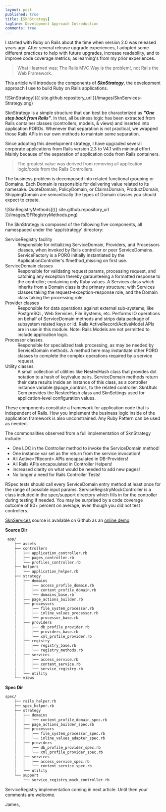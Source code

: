 ```yaml
---
layout: post
published: true
title: [SknStrategy]
tagline: Development Approach Introduction
comments: true
---
```


I started with Ruby on Rails about the time when version 2.0 was released years ago.  After several release upgrade experiences, I adopted
some different practices to help with future upgrades, increase readability, and to improve code
coverage metrics; as learning's from my prior experiences.

> What I learned was; The Rails MVC Way is the problem!, not Rails the Web Framework.

This article will introduce the components of **_SknStrategy_**, the development approach I
use to build Ruby on Rails applications.

![SknStrategy]({{ site.github.repository_url }}/images/SknServices-Strategy.png)

SknStrategy is a simple structure that can best be characterized as **_"One step back from Rails"_**.   In
that, all business logic has been extracted from Rails container classes (controllers, models, & views) and
inserted into application POROs. Whenever that separation is not practical, we wrapped those Rails APIs in our
own methods to maintain some separation.

Since adopting this development strategy, I have upgraded several corporate applications from Rails
version 2.3 to V4.1 with minimal effort.  Mainly because of the separation of application code from
Rails containers.

> The greatest value was derived from removing all application logic/code from the Rails Controllers.

The business problem is decomposed into related functional grouping or Domains.  Each Domain is responsible
for delivering value related to its namesake.  QuoteDomain, PolicyDomain, or ClaimsDomain, ProductDomain,
ShippingDomain are semantically the types of Domain classes you should expect to create.

![SknRegistryMethods]({{ site.github.repository_url }}/images/SFRegistryMethods.png)

The SknStrategy is composed of the following five components, all  namespaced under the 'app/strategy' directory:

<dl>
<dt>ServiceRegistry facility</dt>
<dd>Responsible for initializing ServiceDomain, Providers, and Processors classes, when invoked by Rails
controller or peer ServiceDomains.  ServiceFactory is a PORO initially instantiated by the ApplicationController's
#method_missing on first use.</dd>

<dt>ServiceDomain classes</dt>
<dd>Responsible for validating request params, processing request, and catching any exception thereby garaunteeing
a formatted response to the controller; containing only Ruby values.  A Services class which inherits from a Domain
class is the primary structure; with Services classes taking the request-exception-response role, and the Domain class
taking the processing role.</dd>

<dt>Provider classes</dt>
<dd>Responsible for data operations against external sub-systems; like PostgreSQL, Web Services, File Systems, etc.
Performs IO operations on behalf of ServiceDomain methods and strips data package of subsystem related keys or id.
Rails ActiveRecord/ActiveModel APIs are in use in this module.  Note: Rails Models are not permitted to include application logic.</dd>

<dt>Processor classes</dt>
<dd>Responsible for specialized task processing, as may be needed by ServiceDomain methods.  A method here may instantiate
other PORO classes to complete the complex operations required by a service request.</dd>

<dt>Utility classes</dt>
<dd>A small collection of utilities like NestedHash class that provides dot notation to a hash of key/value pairs.
ServiceDomain methods return their data results inside an instance of this class, as a controller instance variable @page_controls,
to the related controller.  SknUtuls Gem provides the NestedHash class and SknSettings used for application-level configuration values.</dd>
</dl>

These components constitute a framework for application code that is independent of Rails.  How you implement the
business logic inside of the application framework is also unconstrained.  Any Ruby Pattern can be used as needed.

The commonalities observed from a full implementation of SknStrategy include:
* One LOC in the Controller method to invoke the ServiceDomain method!
* One instance var set as the return from the service invocation!
* All Active<?Record> APIs encapsulated in DB-Providers!
* All Rails APIs encapsulated in Controller Helpers!
* Increased clarity on what would be needed to add new pages!
* No longer a need for Rails Controller Tests!

RSpec tests should call every ServiceDomain entry method at least once for the range of possible input params.
ServiceRegistryMockController is a class included in the spec/support directory which fills in for the controller
during testing if needed.  You may be surprised by a code coverage outcome of 80+ percent on average, even though you
did not test controllers.

[SknServices](https://skoona.github.io/SknServices/) source is available on Github as an [online demo](http://vserv.skoona.net:8080/pages/help)

**Source Dir**
```bash
 app/
    ├── assets
    ├── controllers
    │   ├── application_controller.rb
    │   ├── pages_controller.rb
    │   └── profiles_controller.rb
    ├── helpers
    │   └── application_helper.rb
    ├── strategy
    │   ├── domains
    │   │   ├── access_profile_domain.rb
    │   │   ├── content_profile_domain.rb
    │   │   └── domains_base.rb
    │   ├── page_actions_builder.rb
    │   ├── processors
    │   │   ├── file_system_processor.rb
    │   │   ├── inline_values_processor.rb
    │   │   └── processor_base.rb
    │   ├── providers
    │   │   ├── db_profile_provider.rb
    │   │   ├── providers_base.rb
    │   │   └── xml_profile_provider.rb
    │   ├── registry
    │   │   ├── registry_base.rb
    │   │   └── registry_methods.rb
    │   ├── services
    │   │   ├── access_service.rb
    │   │   ├── content_service.rb
    │   │   └── service_registry.rb
    │   └── utility
    └── views
```
**Spec Dir**
```bash
spec/
    ├── rails_helper.rb
    ├── spec_helper.rb
    ├── strategy
    │   ├── domains
    │   │   └── content_profile_domain_spec.rb
    │   ├── page_actions_builder_spec.rb
    │   ├── processors
    │   │   ├── file_system_processor_spec.rb
    │   │   └── inline_values_adapter_spec.rb
    │   ├── providers
    │   │   ├── db_profile_provider_spec.rb
    │   │   └── xml_profile_provider_spec.rb
    │   ├── services
    │   │   ├── access_service_spec.rb
    │   │   └── content_service_spec.rb
    │   └── utility
    └── support
        └── service_registry_mock_controller.rb
```

ServiceRegistry implementation coming in next article.  Until then your comments are welcome.

James,


